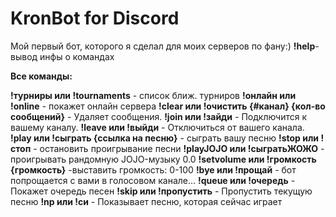 # KronBot for Discord
Мой первый бот, которого я сделал для моих серверов по фану:)
**!help**- вывод инфы о командах

**Все команды:**

**!турниры или !tournaments** - список ближ. турниров
**!онлайн или !online** - покажет онлайн сервера
**!clear или !очистить {#канал} {кол-во сообщений}** - Удаляет сообщения.
**!join или !зайди** - Подключится к вашему каналу.
**!leave или !выйди** - Отключиться от вашего канала.
**!play или !сыграть {ссылка на песню}** - сыграть вашу песню
**!stop или !стоп** - остановить проигрывание песни
**!playJOJO или !сыгратьЖОЖО** - проигрывать рандомную JOJO-музыку 0.0
**!setvolume или !громкость {громкость}** -выставить громкость: 0-100
**!bye или !прощай** - бот попрощается с вами в голосовом канале...
**!queue или !очередь** - Покажет очередь песен
**!skip или !пропустить** - Пропустить текущую песню
**!np или !си** - Показывает песню, которая сейчас играет
